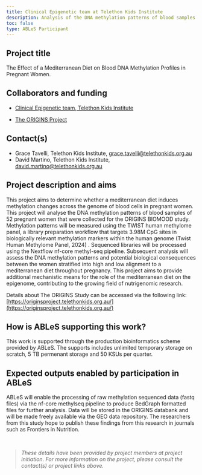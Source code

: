 ```yaml
---
title: Clinical Epigenetic team at Telethon Kids Institute
description: Analysis of the DNA methylation patterns of blood samples from 52 pregnant women. DNA methylation patterns will be assessed between women who were stratified into high and low alignment to a mediterranean diet throughout pregnancy.
toc: false
type: ABLeS Participant
---
```


## Project title

The Effect of a Mediterranean Diet on Blood DNA Methylation Profiles in Pregnant Women.

## Collaborators and funding

- [Clinical Epigenetic team, Telethon Kids Institute](https://www.telethonkids.org.au/)

- [The ORIGINS Project](https://originsproject.telethonkids.org.au/)

## Contact(s)

- Grace Tavelli, Telethon Kids Institute, <grace.tavelli@telethonkids.org.au>
- David Martino, Telethon Kids Institute, <david.martino@telethonkids.org.au>

## Project description and aims

This project aims to determine whether a mediterranean diet induces methylation changes
across the genome of blood cells in pregnant women. This project will analyse the DNA
methylation patterns of blood samples of 52 pregnant women that were collected for the
ORIGINS BIOMOOD study. Methylation patterns will be measured using the TWIST human
methylome panel, a library preparation workflow that targets 3.98M CpG sites in biologically relevant methylation markers within the human genome (Twist Human Methylome Panel, 2024) . Sequenced libraries will be processed using the Nextflow nf-core methyl-seq pipeline.
Subsequent analysis will assess the DNA methylation patterns and potential biological
consequences between the women stratified into high and low alignment to a mediterranean diet throughout pregnancy. This project aims to provide additional mechanistic means for the role of the mediterranean diet on the epigenome, contributing to the growing field of nutrigenomic research.

Details about The ORIGINS Study can be accessed via the following link:
[https://originsproject.telethonkids.org.au/](https://originsproject.telethonkids.org.au/)

## How is ABLeS supporting this work?

This work is supported through the production bioinformatics scheme provided by ABLeS. The supports includes unlimited temporary storage on scratch, 5 TB permenant storage and 50 KSUs per quarter.

## Expected outputs enabled by participation in ABLeS

ABLeS will enable the processing of raw methylation sequenced data (fastq files) via the nf-core methylseq pipeline to produce BedGraph formatted files for further analysis. Data will be stored in the ORIGINS databank and will be made freely available via the GEO data repository. The researchers from this study hope to publish these findings from this research in journals such as Frontiers in Nutrition.

<br/>

> _These details have been provided by project members at project initiation. For more information on the project, please consult the contact(s) or project links above._

